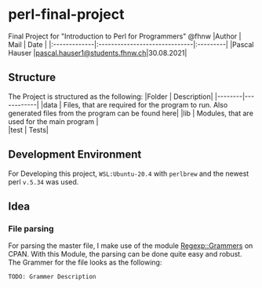 # perl-final-project
Final Project for "Introduction to Perl for Programmers" @fhnw
|Author        | Mail                          | Date     |
|:-------------|:------------------------------|:---------|
|Pascal Hauser |pascal.hauser1@students.fhnw.ch|30.08.2021|


## Structure 
The Project is structured as the following:
|Folder  | Description|
|--------|------------|
|data    | Files, that are required for the program to run. Also generated files from the program can be found here|
|lib     | Modules, that are used for the main program |     
|test    | Tests| 

## Development Environment
For Developing this project, `WSL:Ubuntu-20.4` with `perlbrew` and the newest perl `v.5.34` was used.

## Idea
### File parsing
For parsing the master file, I make use of the module [Regexp::Grammers](https://metacpan.org/pod/Regexp::Grammars) on CPAN. With this Module, the parsing can be done quite easy and robust. The Grammer for the file looks as the following:
```
TODO: Grammer Description
```

